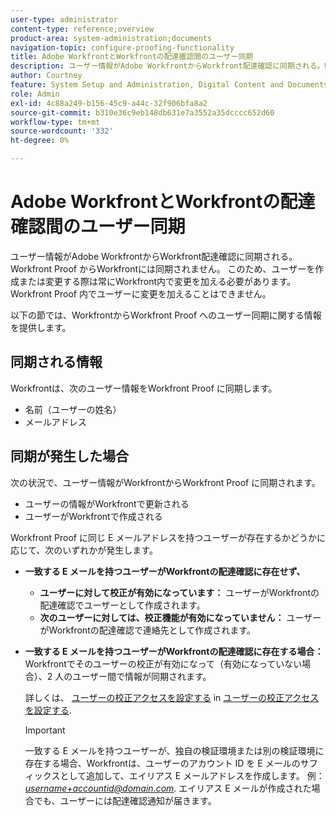 ```yaml
---
user-type: administrator
content-type: reference;overview
product-area: system-administration;documents
navigation-topic: configure-proofing-functionality
title: Adobe WorkfrontとWorkfrontの配達確認間のユーザー同期
description: ユーザー情報がAdobe WorkfrontからWorkfront配達確認に同期される。Workfront Proof からWorkfrontには同期されません。 このため、ユーザーを作成または変更する際は常にWorkfront内で変更を加える必要があります。 Workfront Proof 内でユーザーに変更を加えることはできません。
author: Courtney
feature: System Setup and Administration, Digital Content and Documents
role: Admin
exl-id: 4c88a249-b156-45c9-a44c-32f906bfa8a2
source-git-commit: b310e36c9eb148db631e7a3552a35dcccc652d60
workflow-type: tm+mt
source-wordcount: '332'
ht-degree: 0%

---
```


# Adobe WorkfrontとWorkfrontの配達確認間のユーザー同期

ユーザー情報がAdobe WorkfrontからWorkfront配達確認に同期される。Workfront Proof からWorkfrontには同期されません。 このため、ユーザーを作成または変更する際は常にWorkfront内で変更を加える必要があります。 Workfront Proof 内でユーザーに変更を加えることはできません。

以下の節では、WorkfrontからWorkfront Proof へのユーザー同期に関する情報を提供します。

## 同期される情報

Workfrontは、次のユーザー情報をWorkfront Proof に同期します。

* 名前（ユーザーの姓名）
* メールアドレス

## 同期が発生した場合

次の状況で、ユーザー情報がWorkfrontからWorkfront Proof に同期されます。

* ユーザーの情報がWorkfrontで更新される
* ユーザーがWorkfrontで作成される

Workfront Proof に同じ E メールアドレスを持つユーザーが存在するかどうかに応じて、次のいずれかが発生します。

* **一致する E メールを持つユーザーがWorkfrontの配達確認に存在せず、**

   * **ユーザーに対して校正が有効になっています：** ユーザーがWorkfrontの配達確認でユーザーとして作成されます。
   * **次のユーザーに対しては、校正機能が有効になっていません：** ユーザーがWorkfrontの配達確認で連絡先として作成されます。

* **一致する E メールを持つユーザーがWorkfrontの配達確認に存在する場合：** Workfrontでそのユーザーの校正が有効になって（有効になっていない場合）、2 人のユーザー間で情報が同期されます。

   詳しくは、 [ユーザーの校正アクセスを設定する](../../../administration-and-setup/manage-workfront/configure-proofing/configure-a-users-proofing-access.md) in [ユーザーの校正アクセスを設定する](../../../administration-and-setup/manage-workfront/configure-proofing/configure-a-users-proofing-access.md).

   >[!IMPORTANT]
   >
   >一致する E メールを持つユーザーが、独自の検証環境または別の検証環境に存在する場合、Workfrontは、ユーザーのアカウント ID を E メールのサフィックスとして追加して、エイリアス E メールアドレスを作成します。 例： *username+accountid@domain.com*. エイリアス E メールが作成された場合でも、ユーザーには配達確認通知が届きます。
